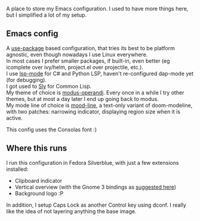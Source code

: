 A place to store my Emacs configuration. I used to have more things here, but I simplified a lot of my setup.

## Emacs config

A [use-package](https://github.com/jwiegley/use-package) based configuration, that tries its best to be platform agnostic, even though nowadays I use Linux everywhere.  
In most cases I prefer smaller packages, if built-in, even better (eg icomplete over ivy/helm, project.el over projectile, etc.).  
I use [lsp-mode](https://emacs-lsp.github.io/lsp-mode/) for C# and Python LSP, haven't re-configured dap-mode yet (for debugging).  
I got used to [Sly](https://github.com/joaotavora/sly) for Common Lisp.  
My theme of choice is [modus-operandi](https://gitlab.com/protesilaos/modus-themes). Every once in a while I try other themes, but at most a day later I end up going back to modus.  
My mode line of choice is [mood-line](https://gitlab.com/jessieh/mood-line), a text-only variant of doom-modeline, with two patches: narrowing indicator, displaying region size when it is active.  

This config uses the Consolas font :)  

## Where this runs

I run this configuration in Fedora Silverblue, with just a few extensions installed:

* Clipboard indicator
* Vertical overview (with the Gnome 3 bindings as [suggested here](https://github.com/RensAlthuis/vertical-overview/issues/7#issuecomment-816054137))
* Background logo :P

In addition, I setup Caps Lock as another Control key using dconf. I really like the idea of not layering anything the base image.  
